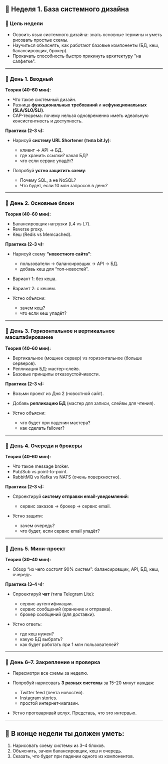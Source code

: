 ## 🔹 Неделя 1. База системного дизайна

### 🎯 Цель недели

* Освоить язык системного дизайна: знать основные термины и уметь рисовать простые схемы.
* Научиться объяснять, как работают базовые компоненты (БД, кеш, балансировщик, брокер).
* Прокачать способность быстро прикинуть архитектуру "на салфетке".

---

### 📅 День 1. Вводный

**Теория (40–60 мин):**

* Что такое системный дизайн.
* Разница **функциональных требований** и **нефункциональных (SLA/SLO/SLI)**.
* CAP-теорема: почему нельзя одновременно иметь идеальную консистентность и доступность.

**Практика (2–3 ч):**

* Нарисуй **систему URL Shortener (типа bit.ly)**:

  * клиент → API → БД.
  * где хранить ссылки? какая БД?
  * что если сервис упадёт?
* Попробуй **устно защитить схему**:

  * Почему SQL, а не NoSQL?
  * Что будет, если 10 млн запросов в день?

---

### 📅 День 2. Основные блоки

**Теория (40–60 мин):**

* Балансировщик нагрузки (L4 vs L7).
* Reverse proxy.
* Кеш (Redis vs Memcached).

**Практика (2–3 ч):**

* Нарисуй схему **“новостного сайта”**:

  * пользователи → балансировщик → API → БД.
  * добавь кеш для “топ-новостей”.
* Вариант 1: без кеша.
* Вариант 2: с кешем.
* Устно объясни:

  * зачем кеш?
  * что если кеш упадёт?

---

### 📅 День 3. Горизонтальное и вертикальное масштабирование

**Теория (40–60 мин):**

* Вертикальное (мощнее сервер) vs горизонтальное (больше серверов).
* Репликация БД: мастер–слейв.
* Базовые принципы отказоустойчивости.

**Практика (2–3 ч):**

* Возьми проект из Дня 2 (новостной сайт).
* Добавь **репликацию БД** (мастер для записи, слейвы для чтения).
* Устно объясни:

  * что будет при падении мастера?
  * как сделать failover?

---

### 📅 День 4. Очереди и брокеры

**Теория (40–60 мин):**

* Что такое message broker.
* Pub/Sub vs point-to-point.
* RabbitMQ vs Kafka vs NATS (очень поверхностно).

**Практика (2–3 ч):**

* Спроектируй **систему отправки email-уведомлений**:

  * сервис заказов → брокер → сервис email.
* Устно защити:

  * зачем очередь?
  * что будет, если сервис email упадёт?

---

### 📅 День 5. Мини-проект

**Теория (30–40 мин):**

* Обзор “из чего состоят 90% систем”: балансировщик, API, БД, кеш, очередь.

**Практика (3–4 ч):**

* Спроектируй **чат** (типа Telegram Lite):

  * сервис аутентификации.
  * сервис сообщений (хранение и отправка).
  * брокер сообщений (для доставки).
* Устно ответь:

  * где кеш нужен?
  * какую БД выбрать?
  * как будет работать при 1 млн пользователей?

---

### 📅 День 6–7. Закрепление и проверка

* Пересмотри все схемы за неделю.
* Попробуй нарисовать **3 разных системы** за 15–20 минут каждая:

  * Twitter feed (лента новостей).
  * Instagram stories.
  * простой интернет-магазин.
* Устно проговаривай вслух. Представь, что это интервью.

---

## 📌 В конце недели ты должен уметь:

1. Нарисовать схему системы из 3–4 блоков.
2. Объяснить, зачем балансировщик, кеш и очередь.
3. Сказать, что будет при падении одного из компонентов.